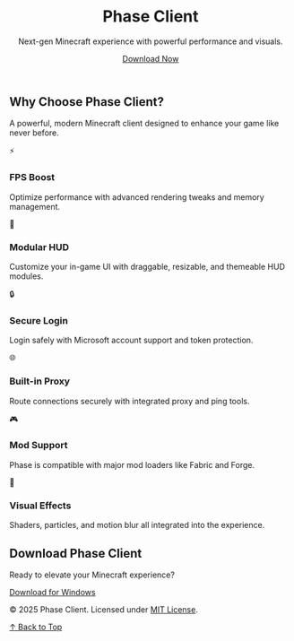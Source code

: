 <!DOCTYPE html>
<html lang="en">
<head>
  <meta charset="UTF-8" />
  <meta name="viewport" content="width=device-width, initial-scale=1.0" />
  <title>Phase Client</title>
  <link href="https://fonts.googleapis.com/css2?family=Inter:wght@400;600;700&display=swap" rel="stylesheet" />
  <link rel="stylesheet" href="styles.css" />
</head>
<body>

  <!-- Hero Section -->
  <header class="hero" id="top">
    <h1>Phase Client</h1>
    <p>Next-gen Minecraft experience with powerful performance and visuals.</p>
    <a href="#download" class="download-btn">Download Now</a>
  </header>

  <!-- Features Section -->
  <section class="features-section">
    <h2>Why Choose Phase Client?</h2>
    <p class="subtitle">A powerful, modern Minecraft client designed to enhance your game like never before.</p>
    <div class="features-grid">
      <div class="feature-card">
        <div class="icon-circle">⚡</div>
        <h3>FPS Boost</h3>
        <p>Optimize performance with advanced rendering tweaks and memory management.</p>
      </div>
      <div class="feature-card">
        <div class="icon-circle">🎯</div>
        <h3>Modular HUD</h3>
        <p>Customize your in-game UI with draggable, resizable, and themeable HUD modules.</p>
      </div>
      <div class="feature-card">
        <div class="icon-circle">🔒</div>
        <h3>Secure Login</h3>
        <p>Login safely with Microsoft account support and token protection.</p>
      </div>
      <div class="feature-card">
        <div class="icon-circle">🌐</div>
        <h3>Built-in Proxy</h3>
        <p>Route connections securely with integrated proxy and ping tools.</p>
      </div>
      <div class="feature-card">
        <div class="icon-circle">🎮</div>
        <h3>Mod Support</h3>
        <p>Phase is compatible with major mod loaders like Fabric and Forge.</p>
      </div>
      <div class="feature-card">
        <div class="icon-circle">🌈</div>
        <h3>Visual Effects</h3>
        <p>Shaders, particles, and motion blur all integrated into the experience.</p>
      </div>
    </div>
  </section>

  <!-- Download Section -->
  <section id="download" class="download-section">
    <h2>Download Phase Client</h2>
    <p>Ready to elevate your Minecraft experience?</p>
    <a href="https://example.com/download" class="download-btn glow">Download for Windows</a>
  </section>

  <!-- Footer -->
  <footer>
    <p>&copy; 2025 Phase Client. Licensed under <a href="https://opensource.org/licenses/MIT" target="_blank">MIT License</a>.</p>
    <a href="#top" class="back-to-top">↑ Back to Top</a>
  </footer>

</body>
</html>
